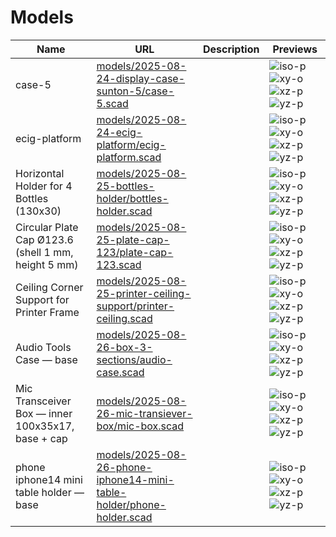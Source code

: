 # Models

| Name | URL | Description | Previews |
| ---- | --- | ----------- | -------- |
| case-5 | [models/2025-08-24-display-case-sunton-5/case-5.scad](models/2025-08-24-display-case-sunton-5/case-5.scad) |  | ![iso-p](models/2025-08-24-display-case-sunton-5/case-5.preview.iso-p.png) ![xy-o](models/2025-08-24-display-case-sunton-5/case-5.preview.xy-o.png) ![xz-p](models/2025-08-24-display-case-sunton-5/case-5.preview.xz-p.png) ![yz-p](models/2025-08-24-display-case-sunton-5/case-5.preview.yz-p.png) |
| ecig-platform | [models/2025-08-24-ecig-platform/ecig-platform.scad](models/2025-08-24-ecig-platform/ecig-platform.scad) |  | ![iso-p](models/2025-08-24-ecig-platform/ecig-platform.preview.iso-p.png) ![xy-o](models/2025-08-24-ecig-platform/ecig-platform.preview.xy-o.png) ![xz-p](models/2025-08-24-ecig-platform/ecig-platform.preview.xz-p.png) ![yz-p](models/2025-08-24-ecig-platform/ecig-platform.preview.yz-p.png) |
| Horizontal Holder for 4 Bottles (130x30) | [models/2025-08-25-bottles-holder/bottles-holder.scad](models/2025-08-25-bottles-holder/bottles-holder.scad) |  | ![iso-p](models/2025-08-25-bottles-holder/bottles-holder.preview.iso-p.png) ![xy-o](models/2025-08-25-bottles-holder/bottles-holder.preview.xy-o.png) ![xz-p](models/2025-08-25-bottles-holder/bottles-holder.preview.xz-p.png) ![yz-p](models/2025-08-25-bottles-holder/bottles-holder.preview.yz-p.png) |
| Circular Plate Cap Ø123.6 (shell 1 mm, height 5 mm) | [models/2025-08-25-plate-cap-123/plate-cap-123.scad](models/2025-08-25-plate-cap-123/plate-cap-123.scad) |  | ![iso-p](models/2025-08-25-plate-cap-123/plate-cap-123.preview.iso-p.png) ![xy-o](models/2025-08-25-plate-cap-123/plate-cap-123.preview.xy-o.png) ![xz-p](models/2025-08-25-plate-cap-123/plate-cap-123.preview.xz-p.png) ![yz-p](models/2025-08-25-plate-cap-123/plate-cap-123.preview.yz-p.png) |
| Ceiling Corner Support for Printer Frame | [models/2025-08-25-printer-ceiling-support/printer-ceiling.scad](models/2025-08-25-printer-ceiling-support/printer-ceiling.scad) |  | ![iso-p](models/2025-08-25-printer-ceiling-support/printer-ceiling.preview.iso-p.png) ![xy-o](models/2025-08-25-printer-ceiling-support/printer-ceiling.preview.xy-o.png) ![xz-p](models/2025-08-25-printer-ceiling-support/printer-ceiling.preview.xz-p.png) ![yz-p](models/2025-08-25-printer-ceiling-support/printer-ceiling.preview.yz-p.png) |
| Audio Tools Case — base | [models/2025-08-26-box-3-sections/audio-case.scad](models/2025-08-26-box-3-sections/audio-case.scad) |  | ![iso-p](models/2025-08-26-box-3-sections/audio-case.preview.iso-p.png) ![xy-o](models/2025-08-26-box-3-sections/audio-case.preview.xy-o.png) ![xz-p](models/2025-08-26-box-3-sections/audio-case.preview.xz-p.png) ![yz-p](models/2025-08-26-box-3-sections/audio-case.preview.yz-p.png) |
| Mic Transceiver Box — inner 100x35x17, base + cap | [models/2025-08-26-mic-transiever-box/mic-box.scad](models/2025-08-26-mic-transiever-box/mic-box.scad) |  | ![iso-p](models/2025-08-26-mic-transiever-box/mic-box.preview.iso-p.png) ![xy-o](models/2025-08-26-mic-transiever-box/mic-box.preview.xy-o.png) ![xz-p](models/2025-08-26-mic-transiever-box/mic-box.preview.xz-p.png) ![yz-p](models/2025-08-26-mic-transiever-box/mic-box.preview.yz-p.png) |
| phone iphone14 mini table holder — base | [models/2025-08-26-phone-iphone14-mini-table-holder/phone-holder.scad](models/2025-08-26-phone-iphone14-mini-table-holder/phone-holder.scad) |  | ![iso-p](models/2025-08-26-phone-iphone14-mini-table-holder/phone-holder.preview.iso-p.png) ![xy-o](models/2025-08-26-phone-iphone14-mini-table-holder/phone-holder.preview.xy-o.png) ![xz-p](models/2025-08-26-phone-iphone14-mini-table-holder/phone-holder.preview.xz-p.png) ![yz-p](models/2025-08-26-phone-iphone14-mini-table-holder/phone-holder.preview.yz-p.png) |
